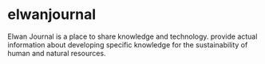 # elwanjournal
Elwan Journal is a place to share knowledge and technology. provide actual information about developing specific knowledge for the sustainability of human and natural resources.
